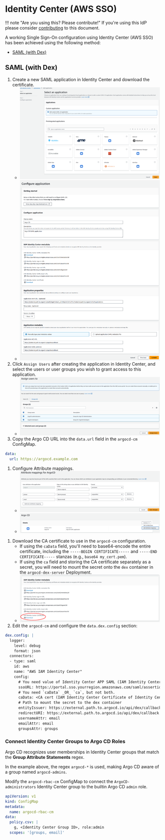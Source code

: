 # Identity Center (AWS SSO)

!!! note "Are you using this? Please contribute!"
    If you're using this IdP please consider [contributing](../../developer-guide/site.md) to this document.

A working Single Sign-On configuration using Identity Center (AWS SSO) has been achieved using the following method:

* [SAML (with Dex)](#saml-with-dex)

## SAML (with Dex)

1. Create a new SAML application in Identity Center and download the certificate.
    * ![Identity Center SAML App 1](../../assets/identity-center-1.png)
    * ![Identity Center SAML App 2](../../assets/identity-center-2.png)
1. Click `Assign Users` after creating the application in Identity Center, and select the users or user groups you wish to grant access to this application.
    * ![Identity Center SAML App 3](../../assets/identity-center-3.png)
1. Copy the Argo CD URL into the `data.url` field in the `argocd-cm` ConfigMap.

<!-- markdownlint-disable MD046 -->
```yaml
data:
  url: https://argocd.example.com
```
1. Configure Attribute mappings.
    * ![Identity Center SAML App 4](../../assets/identity-center-4.png)
    * ![Identity Center SAML App 5](../../assets/identity-center-5.png)

<!-- markdownlint-enable MD046 -->

1. Download the CA certificate to use in the `argocd-cm` configuration.
    * If using the `caData` field, you'll need to base64-encode the entire certificate, including the `-----BEGIN CERTIFICATE-----` and `-----END CERTIFICATE-----` stanzas (e.g., `base64 my_cert.pem`).
    * If using the `ca` field and storing the CA certificate separately as a secret, you will need to mount the secret onto the `dex` container in the `argocd-dex-server` Deployment.
    * ![Identity Center SAML App 6](../../assets/identity-center-6.png)
1. Edit the `argocd-cm` and configure the `data.dex.config` section:

<!-- markdownlint-disable MD046 -->
```yaml
dex.config: |
  logger:
    level: debug
    format: json
  connectors:
  - type: saml
    id: aws
    name: "AWS IAM Identity Center"
    config:
      # You need value of Identity Center APP SAML (IAM Identity Center sign-in URL)
      ssoURL: https://portal.sso.yourregion.amazonaws.com/saml/assertion/id
      # You need `caData` _OR_ `ca`, but not both.
      caData: <CA cert (IAM Identity Center Certificate of Identity Center APP SAML) passed through base64 encoding>
      # Path to mount the secret to the dex container
      entityIssuer: https://external.path.to.argocd.io/api/dex/callback
      redirectURI: https://external.path.to.argocd.io/api/dex/callback
      usernameAttr: email
      emailAttr: email
      groupsAttr: groups
```
<!-- markdownlint-enable MD046 -->

### Connect Identity Center Groups to Argo CD Roles
Argo CD recognizes user memberships in Identity Center groups that match the **Group Attribute Statements** regex. 

 In the example above, the regex `argocd-*` is used, making Argo CD aware of a group named `argocd-admins`.

Modify the `argocd-rbac-cm` ConfigMap to connect the `ArgoCD-administrators` Identity Center group to the builtin Argo CD `admin` role.
<!-- markdownlint-disable MD046 -->
```yaml
apiVersion: v1
kind: ConfigMap
metadata:
  name: argocd-rbac-cm
data:
  policy.csv: |
    g, <Identity Center Group ID>, role:admin
  scopes: '[groups, email]'
```
<!-- markdownlint-enable MD046 -->
